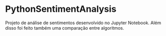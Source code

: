 # PythonSentimentAnalysis
Projeto de análise de sentimentos desenvolvido no Jupyter Notebook. Além disso foi feito também uma comparação entre algoritmos. 
